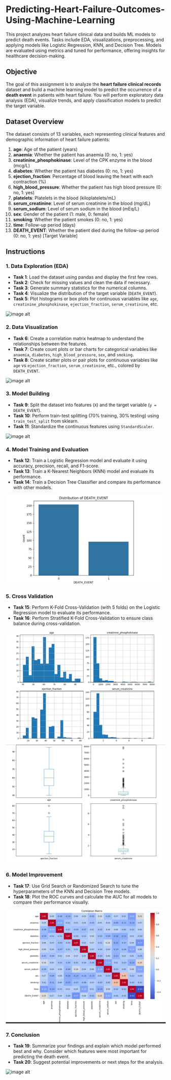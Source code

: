 # Predicting-Heart-Failure-Outcomes-Using-Machine-Learning
This project analyzes heart failure clinical data and builds ML models to predict death events. Tasks include EDA, visualizations, preprocessing, and applying models like Logistic Regression, KNN, and Decision Tree. Models are evaluated using metrics and tuned for performance, offering insights for healthcare decision-making.
## Objective
The goal of this assignment is to analyze the **heart failure clinical records** dataset and build a machine learning model to predict the occurrence of a **death event** in patients with heart failure. You will perform exploratory data analysis (EDA), visualize trends, and apply classification models to predict the target variable.

## Dataset Overview

The dataset consists of 13 variables, each representing clinical features and demographic information of heart failure patients:

1. **age**: Age of the patient (years)
2. **anaemia**: Whether the patient has anaemia (0: no, 1: yes)
3. **creatinine_phosphokinase**: Level of the CPK enzyme in the blood (mcg/L)
4. **diabetes**: Whether the patient has diabetes (0: no, 1: yes)
5. **ejection_fraction**: Percentage of blood leaving the heart with each contraction (%)
6. **high_blood_pressure**: Whether the patient has high blood pressure (0: no, 1: yes)
7. **platelets**: Platelets in the blood (kiloplatelets/mL)
8. **serum_creatinine**: Level of serum creatinine in the blood (mg/dL)
9. **serum_sodium**: Level of serum sodium in the blood (mEq/L)
10. **sex**: Gender of the patient (1: male, 0: female)
11. **smoking**: Whether the patient smokes (0: no, 1: yes)
12. **time**: Follow-up period (days)
13. **DEATH_EVENT**: Whether the patient died during the follow-up period (0: no, 1: yes) [Target Variable]

## Instructions

### 1. Data Exploration (EDA)
- **Task 1**: Load the dataset using pandas and display the first few rows.
- **Task 2**: Check for missing values and clean the data if necessary.
- **Task 3**: Generate summary statistics for the numerical columns.
- **Task 4**: Visualize the distribution of the target variable (`DEATH_EVENT`).
- **Task 5**: Plot histograms or box plots for continuous variables like `age`, `creatinine_phosphokinase`, `ejection_fraction`, `serum_creatinine`, etc.

![image alt]( )

### 2. Data Visualization
- **Task 6**: Create a correlation matrix heatmap to understand the relationships between the features.
- **Task 7**: Create count plots or bar charts for categorical variables like `anaemia`, `diabetes`, `high_blood_pressure`, `sex`, and `smoking`.
- **Task 8**: Create scatter plots or pair plots for continuous variables like `age` vs `ejection_fraction`, `serum_creatinine`, etc., colored by `DEATH_EVENT`.

![image alt]( )

### 3. Model Building
- **Task 9**: Split the dataset into features (`X`) and the target variable (`y = DEATH_EVENT`).
- **Task 10**: Perform train-test splitting (70% training, 30% testing) using `train_test_split` from sklearn.
- **Task 11**: Standardize the continuous features using `StandardScaler`.

![image alt]( )

### 4. Model Training and Evaluation
- **Task 12**: Train a Logistic Regression model and evaluate it using accuracy, precision, recall, and F1-score.
- **Task 13**: Train a K-Nearest Neighbors (KNN) model and evaluate its performance.
- **Task 14**: Train a Decision Tree Classifier and compare its performance with other models.

 ![image alt]( https://github.com/irfanulkabirhira/Predicting-Heart-Failure-Outcomes-Using-Machine-Learning/blob/a35a3cb8779056deefd2b5b71e2286cec7d0151a/Task%204.png)


### 5. Cross Validation
- **Task 15**: Perform K-Fold Cross-Validation (with 5 folds) on the Logistic Regression model to evaluate its performance.
- **Task 16**: Perform Stratified K-Fold Cross-Validation to ensure class balance during cross-validation.

![image alt](https://github.com/irfanulkabirhira/Predicting-Heart-Failure-Outcomes-Using-Machine-Learning/blob/17098af86dce43d0d7aa3ab76117070cfdc4bbf3/Task%205%20-1.png)
![image alt](https://github.com/irfanulkabirhira/Predicting-Heart-Failure-Outcomes-Using-Machine-Learning/blob/9e7041623092ac67faf7c8537af4bf642d8d51c9/Task%205-2.png)

### 6. Model Improvement
- **Task 17**: Use Grid Search or Randomized Search to tune the hyperparameters of the KNN and Decision Tree models.
- **Task 18**: Plot the ROC curves and calculate the AUC for all models to compare their performance visually.

![image alt](https://github.com/irfanulkabirhira/Predicting-Heart-Failure-Outcomes-Using-Machine-Learning/blob/bb8067dc46af87e6fa30312ef11843c118e7120a/Task%206.png)

### 7. Conclusion
- **Task 19**: Summarize your findings and explain which model performed best and why. Consider which features were most important for predicting the death event.
- **Task 20**: Suggest potential improvements or next steps for the analysis.

![image alt]( )

